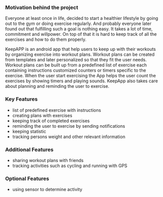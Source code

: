 ### Motivation behind the project
Everyone at least once in life, decided to start a healthier lifestyle by going out to the gym or doing exercise regularly. And probably everyone later found out that fulfilling such a goal is nothing easy. It takes a lot of time, commitment and willpower. On top of that it is hard to keep track of all the exercises and how to do them properly. 

KeepAPP is an android app that help users to keep up with their workouts by organizing exercise into workout plans. Workout plans can be created from templates and later personalized so that they fit the user needs. Workout plans can be built up from a predefined list of exercise each containing instructions customized counters or timers specific to the exercise. When the user start exercising the App helps the user count the exercises by showing timers and playing sounds. KeepApp also takes care about planning and reminding the user to exercise. 
### Key Features
* list of predefined exercise with instructions
* creating plans with exercises
* keeping track of completed exercises
* reminding the user to exercise by sending notifications
* keeping statistic
* tracking persons weight and other relevant information
### Additional Features
* sharing workout plans with friends
* tracking activities such as cycling and running with GPS
### Optional Features
* using sensor to determine activity
